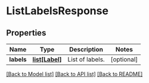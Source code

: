 # ListLabelsResponse

## Properties
Name | Type | Description | Notes
------------ | ------------- | ------------- | -------------
**labels** | [**list[Label]**](Label.md) | List of labels. | [optional] 

[[Back to Model list]](../README.md#documentation-for-models) [[Back to API list]](../README.md#documentation-for-api-endpoints) [[Back to README]](../README.md)


